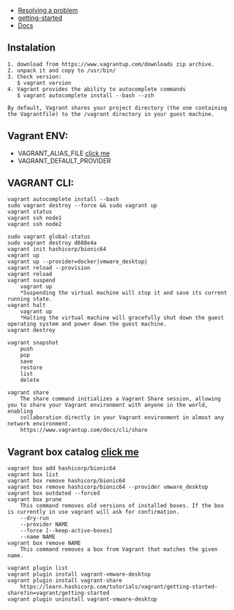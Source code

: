 - [Resolving a problem](https://askubuntu.com/questions/900118/vboxdrv-sh-failed-modprobe-vboxdrv-failed-please-use-dmesg-to-find-out-why)
- [getting-started](https://learn.hashicorp.com/tutorials/vagrant/getting-started-index?in=vagrant/getting-started)
- [Docs](https://www.vagrantup.com/docs/index)
## Instalation
```
1. download from https://www.vagrantup.com/downloads zip archive.
2. unpack it and copy to /usr/bin/
3. Check version:
   $ vagrant version
4. Vagrant provides the ability to autocomplete commands
   $ vagrant autocomplete install --bash --zsh

```

```By default, Vagrant shares your project directory (the one containing the Vagrantfile) to the /vagrant directory in your guest machine.```
## Vagrant ENV:
- VAGRANT_ALIAS_FILE [click me](https://www.vagrantup.com/docs/cli/aliases)
- VAGRANT_DEFAULT_PROVIDER

## VAGRANT CLI:
```
vagrant autocomplete install --bash
sudo vagrant destroy --force && sudo vagrant up
vagrant status
vagrant ssh node1
vagrant ssh node2

sudo vagrant global-status
sudo vagrant destroy d688e4a
vagrant init hashicorp/bionic64
vagrant up
vagrant up --provider=docker|vmware_desktop|
vagrant reload --provision
vagrant reload
vagrant suspend
	vagrant up
	*Suspending the virtual machine will stop it and save its current running state.
vagrant halt
	vagrant up
	*Halting the virtual machine will gracefully shut down the guest operating system and power down the guest machine. 
vagrant destroy

vagrant snapshot
	push
	pop
	save
	restore
	list
	delete

vagrant share
	The share command initializes a Vagrant Share session, allowing you to share your Vagrant environment with anyone in the world, enabling 
	collaboration directly in your Vagrant environment in almost any network environment.
	https://www.vagrantup.com/docs/cli/share
```
## Vagrant box catalog [click me](https://app.vagrantup.com/boxes/search)
```
vagrant box add hashicorp/bionic64
vagrant box list
vagrant box remove hashicorp/bionic64
vagrant box remove hashicorp/bionic64 --provider vmware_desktop
vagrant box outdated --forced
vagrant box prune
	This command removes old versions of installed boxes. If the box is currently in use vagrant will ask for confirmation.
	--dry-run
	--provider NAME
	--force [--keep-active-boxes]
	--name NAME
vagrant box remove NAME
	This command removes a box from Vagrant that matches the given name.

vagrant plugin list
vagrant plugin install vagrant-vmware-desktop
vagrant plugin install vagrant-share
	https://learn.hashicorp.com/tutorials/vagrant/getting-started-share?in=vagrant/getting-started
vagrant plugin uninstall vagrant-vmware-desktop
```
